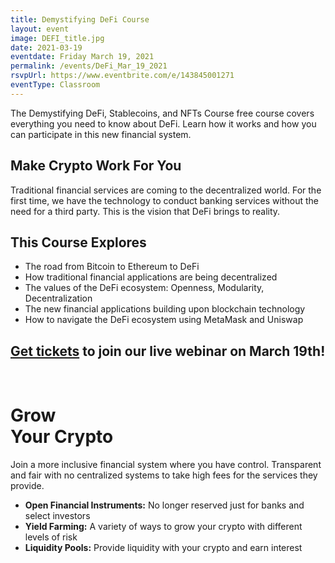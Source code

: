 ```yaml
---
title: Demystifying DeFi Course
layout: event
image: DEFI_title.jpg
date: 2021-03-19
eventdate: Friday March 19, 2021
permalink: /events/DeFi_Mar_19_2021
rsvpUrl: https://www.eventbrite.com/e/143845001271
eventType: Classroom
---
```

The Demystifying DeFi, Stablecoins, and NFTs Course free course covers everything you need to know about DeFi. Learn how it works and how you can participate in this new financial system.

<h2>Make Crypto Work For You</h2>
Traditional financial services are coming to the decentralized world. For the first time, we have the technology to conduct banking services without the need for a third party. This is the vision that DeFi brings to reality.


<h2>This Course Explores</h2>
<ul>
  <li>The road from Bitcoin to Ethereum to DeFi</li>
  <li>How traditional financial applications are being decentralized</li>
  <li>The values of the DeFi ecosystem: Openness, Modularity, Decentralization</li>
  <li>The new financial applications building upon blockchain technology</li>
  <li>How to navigate the DeFi ecosystem using MetaMask and Uniswap</li>
</ul>

<h2><a href="https://www.eventbrite.com/e/143845001271" target="_blank" rel="noopener">Get tickets</a> to join our live webinar on March 19th!</h2>

<br>
<h1>Grow<br><strong class="red"> Your Crypto</strong></h1>
<p>Join a more inclusive financial system where you have control. Transparent and fair with no centralized systems to take high fees for the services they provide.</p>
<ul>
  <li><b>Open Financial Instruments:</b> No longer reserved just for banks and select investors</li>
  <li><b>Yield Farming:</b> A variety of ways to grow your crypto with different levels of risk</li>
  <li><b>Liquidity Pools:</b> Provide liquidity with your crypto and earn interest</li>
</ul>
